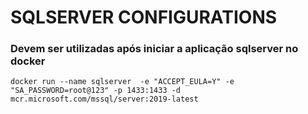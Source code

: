 # SQLSERVER CONFIGURATIONS

### Devem ser utilizadas após iniciar a aplicação sqlserver no docker

    docker run --name sqlserver  -e "ACCEPT_EULA=Y" -e "SA_PASSWORD=root@123" -p 1433:1433 -d mcr.microsoft.com/mssql/server:2019-latest  